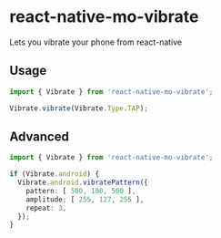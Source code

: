 # react-native-mo-vibrate

Lets you vibrate your phone from react-native

## Usage

```ts
import { Vibrate } from 'react-native-mo-vibrate';

Vibrate.vibrate(Vibrate.Type.TAP);
```

## Advanced

```ts
import { Vibrate } from 'react-native-mo-vibrate';

if (Vibrate.android) {
  Vibrate.android.vibratePattern({
    pattern: [ 500, 100, 500 ],
    amplitude; [ 255, 127, 255 ],
    repeat: 3,
  });
}
```
